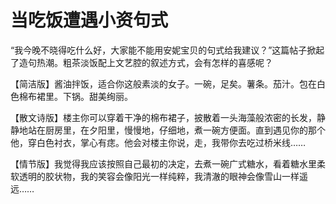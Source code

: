 # 当吃饭遭遇小资句式

“我今晚不晓得吃什么好，大家能不能用安妮宝贝的句式给我建议？”这篇帖子掀起了造句热潮。粗茶淡饭配上文艺腔的叙述方式，会有怎样的喜感呢？ 

【简洁版】酱油拌饭，适合你这般素淡的女子。一碗，足矣。薯条。茄汁。包在白色棉布裙里。下锅。甜美绚丽。 

【散文诗版】楼主你可以穿着干净的棉布裙子，披散着一头海藻般浓密的长发，静静地站在厨房里，在夕阳里，慢慢地，仔细地，煮一碗方便面。直到遇见你的那个他，穿白色衬衣，掌心有痣。他会对楼主你说，走，我带你去吃过桥米线…… 

【情节版】我觉得我应该按照自己最初的决定，去煮一碗广式糖水，看着糖水里柔软透明的胶状物，我的笑容会像阳光一样纯粹，我清澈的眼神会像雪山一样遥远……